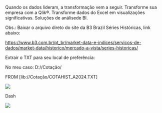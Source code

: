 Quando os dados lideram, a transformação vem a seguir. Transforme sua empresa com a Qlik®. Transforme dados do Excel em visualizações significativas. Soluções de análisede BI.

Obs.: Baixar o arquivo direto do site da B3 Brazil Séries Históricas, link abaixo:

https://www.b3.com.br/pt_br/market-data-e-indices/servicos-de-dados/market-data/historico/mercado-a-vista/series-historicas/

Extrair o TXT para seu local de preferência:

No meu caso: D://Cotação/

FROM [lib://Cotação/COTAHIST_A2024.TXT]

<img src="https://v5.airtableusercontent.com/v3/u/29/29/1717192800000/rfSMoErTtUe4TPeUIsk7HQ/5dUfpEGXEsjIJ12Vga-i_cqhgdQUMM5RGw3FVbo_5ZVte804oPQAnHyEKE1DUrBtPf3JfG2Uz6UUkUiWFyUeZ_Pijt2JlzV0ri0OR73wWGedAEe3oO6_yfxR29l9GkRKPVR-JbVRsoGEDZ9xMbeWcA/gO3DITMM7nVnnFofxhX6kHPCTTeLjxfDhuAFWEFjyfg">

Dash

<img src="https://v5.airtableusercontent.com/v3/u/29/29/1717192800000/62HTd3pqGF8cKBsycSC0Lw/da56N7PMrHyQRzqN_S1JA70y6553YM6rgLCCJwGdxorgb9m2E1Ud9EXCsoGo1uBe5UhUgx8Ix5QyayTqOc9vUz3uHTgWkagKXmLQQoWUp_GIAaTJoes-b-W7SXBErKPGZg2uXB__Dc0PtYHftG61jA/SH-L7YnmTHJrtFq28PG-HGJMFBm6LTpgyhEoyQCgAd8">



